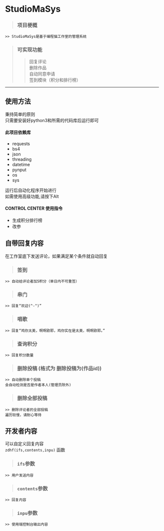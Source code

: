 # StudioMaSys
> ### 项目梗概
    >> StudioMaSys是基于编程猫工作室的管理系统
> ### 可实现功能
>> 回复评论  
删除作品  
自动同意申请  
签到模块（积分和排行榜）
---------
## 使用方法
秉持简单的原则  
只需要安装好python3和所需的代码库后运行即可  
#### 此项目依赖库
- requests
- bs4
- json
- threading
- datetime
- pynput
- os
- sys  


运行后自动化程序开始进行  
如需使用高级功能,请按下Alt

#### CONTROL CENTER 使用指令
- 生成积分排行榜
- 改参

## 自带回复内容
在工作室底下发送评论，如果满足某个条件就自动回复
>### 签到  
    >> 自动给评论者加5积分（单日内不可重签）
>### 串门  
    >> 回复“欢迎(^-^)”
>### 唱歌  
    >> 回复“鸡你太美，啊啊欧耶，鸡你实在是太美，啊啊欧耶。”
>### 查询积分  
    >> 回复积分数量
>### 删除投稿 (格式为  删除投稿为(作品id))  
    >> 自动删除单个投稿  
    会自动检测是否是作者本人(管理员除外)
>### 删除全部投稿
    >> 删除评论者的全部投稿  
    遍历较慢，请耐心等待

## 开发者内容
可以自定义回复内容  
`zdhf(ifs,contents,inpu)` 函数
> ### `ifs`参数  
    >> 用户发送内容
> ### `contents`参数  
    >> 回复内容
> ### `inpu`参数
    >> 使用端控制台输出内容






